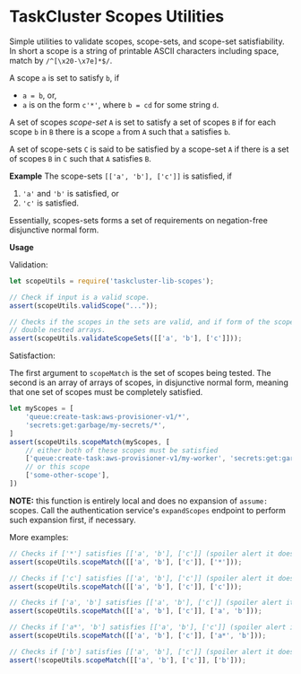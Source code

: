 TaskCluster Scopes Utilities
============================

Simple utilities to validate scopes, scope-sets, and scope-set satisfiability.
In short a scope is a string of printable ASCII characters including space,
match by `/^[\x20-\x7e]*$/`.

A scope `a` is set to satisfy `b`, if
 * `a = b`, or,
 * `a` is on the form `c'*'`, where `b = cd` for some string `d`.

A set of scopes _scope-set_ `A` is set to satisfy a set of scopes `B`
if for each scope `b` in `B` there is a scope `a` from `A` such that
`a` satisfies `b`.

A set of scope-sets `C` is said to be satisfied by a scope-set `A` if there is
a set of scopes `B` in `C` such that `A` satisfies `B`.

**Example**
The scope-sets `[['a', 'b'], ['c']]` is satisfied, if
 1. `'a'` and `'b'` is satisfied, or
 2. `'c'` is satisfied.

Essentially, scopes-sets forms a set of requirements on negation-free
disjunctive normal form.


**Usage**

Validation:

```js
let scopeUtils = require('taskcluster-lib-scopes');

// Check if input is a valid scope.
assert(scopeUtils.validScope("..."));

// Checks if the scopes in the sets are valid, and if form of the scope-sets is
// double nested arrays.
assert(scopeUtils.validateScopeSets([['a', 'b'], ['c']]));
```

Satisfaction:

The first argument to `scopeMatch` is the set of scopes being tested.  The
second is an array of arrays of scopes, in disjunctive normal form, meaning
that one set of scopes must be completely satisfied.

```js
let myScopes = [
    'queue:create-task:aws-provisioner-v1/*',
    'secrets:get:garbage/my-secrets/*',
]
assert(scopeUtils.scopeMatch(myScopes, [
    // either both of these scopes must be satisfied
    ['queue:create-task:aws-provisioner-v1/my-worker', 'secrets:get:garbage/my-secrets/xx'],
    // or this scope
    ['some-other-scope'],
])
```
**NOTE:** this function is entirely local and does no expansion of `assume:` scopes.
Call the authentication service's `expandScopes` endpoint to perform such expansion first, if necessary.

More examples:
```js
// Checks if ['*'] satisfies [['a', 'b'], ['c']] (spoiler alert it does)
assert(scopeUtils.scopeMatch([['a', 'b'], ['c']], ['*']));

// Checks if ['c'] satisfies [['a', 'b'], ['c']] (spoiler alert it does)
assert(scopeUtils.scopeMatch([['a', 'b'], ['c']], ['c']));

// Checks if ['a', 'b'] satisfies [['a', 'b'], ['c']] (spoiler alert it does)
assert(scopeUtils.scopeMatch([['a', 'b'], ['c']], ['a', 'b']));

// Checks if ['a*', 'b'] satisfies [['a', 'b'], ['c']] (spoiler alert it does)
assert(scopeUtils.scopeMatch([['a', 'b'], ['c']], ['a*', 'b']));

// Checks if ['b'] satisfies [['a', 'b'], ['c']] (spoiler alert it doesn't)
assert(!scopeUtils.scopeMatch([['a', 'b'], ['c']], ['b']));
```
